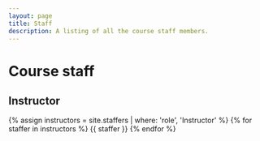```yaml
---
layout: page
title: Staff
description: A listing of all the course staff members.
---
```


# Course staff

## Instructor

{% assign instructors = site.staffers | where: 'role', 'Instructor' %}
{% for staffer in instructors %}
{{ staffer }}
{% endfor %}

